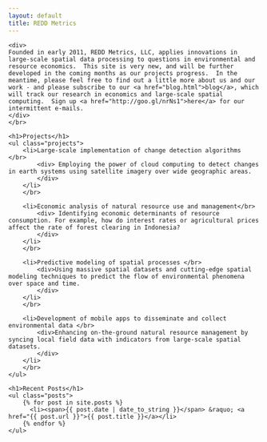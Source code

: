 ```yaml
---
layout: default
title: REDD Metrics
---
```


<div id="home">
	
	<div>
	Founded in early 2011, REDD Metrics, LLC, applies innovations in large-scale spatial data processing to questions in environmental and resource economics.  This site is very new, and will be further developed in the coming months as our projects progress.  In the meantime, please feel free to find out a little more about us and our work - and please subscribe to our <a href="blog.html">blog</a>, which will track our research in economics and large-scale spatial computing.  Sign up <a href="http://goo.gl/nrNs1">here</a> for our intermittent e-mails.
	</div>
	</br>

	<h1>Projects</h1>
	<ul class="projects">
		<li>Large-scale implementation of change detection algorithms </br>
			<div> Employing the power of cloud computing to detect changes in earth systems using satellite imagery over wide geographic areas.
			</div>
		</li> 
		</br>
		
		<li>Economic analysis of natural resource use and management</br> 
			<div> Identifying economic determinants of resource consumption. For example, how do interest rates or agricultural prices affect the rate of forest clearing in Indonesia?
			</div>
		</li> 
		</br>
		
		<li>Predictive modeling of spatial processes </br>
			<div>Using massive spatial datasets and cutting-edge spatial modeling techniques to predict the flow of environmental phenomena over space and time.
			</div>
		</li> 
		</br>
		
		<li>Development of mobile apps to disseminate and collect environmental data </br>
			<div>Enhancing on-the-ground natural resource management by syncing local field data with indicators from large-scale spatial datasets.
			</div>
		</li> 
		</br>
	</ul>
	
	<h1>Recent Posts</h1>
	<ul class="posts">
	    {% for post in site.posts %}
	      <li><span>{{ post.date | date_to_string }}</span> &raquo; <a href="{{ post.url }}">{{ post.title }}</a></li>
	    {% endfor %}
	</ul>
</div>
